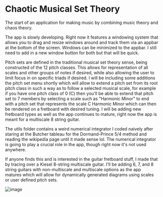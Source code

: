 # Chaotic Musical Set Theory

The start of an application for making music by combining music theory and chaos theory.

The app is slowly developing. Right now it features a windowing system that allows you to drag and resize windows around and track them via an appbar at the bottom of the screen. Windows can be minimized to the appbar. I still need to add in a new window button for both but that will be quick.

Pitch sets are defined in the traditional musical set theory sense, being constructed of the 12 pitch classes. This allows for representation of all scales and other groups of notes if desired, while also allowing the user to limit focus in on specific triads if desired. I will be including some additions the pitch set menu shortly which will allow to extend a pitch set from its root pitch class in such a way as to follow a selected musical scale, for example if you have one pitch class of 0 (C) then you'll be able to extend that pitch set to 7 members by selecting a scale such as "Harmonic Minor" to end with a pitch set that represents the scale C Harmonic Minor which can then be rendered on a fretboard with desired tuning. I will be adding new fretboard types as well as the app continues to mature, right now the app is meant for a multiscale 8 string guitar.

The utils folder contains a weird numerical integrator I coded naively after staring at the Butcher tableau for the Dormand-Prince 5/4 method and reading the wikipedia page until it made sense lol. The numerical integrator is going to play a crucial role in the app, though right now it's not used anywhere.

If anyone finds this and is interested in the guitar fretboard stuff, I made that by tracing over a Kiesel 8-string multiscale guitar. I'll be adding 6, 7, and 8 string guitars with non-multiscale and multiscale options as the app matures which will allow for dynamically generated diagrams using scales or user defined pitch sets.

![image](https://github.com/carperbr/chaos-music-app/assets/30326384/4071dc48-a652-494f-97da-dfb769c991de)
